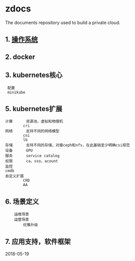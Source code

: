 # zdocs
The documents repository used to build a private cloud.

## 1. [操作系统](../os/README.md)
	
## 2. docker

## 3. kubernetes核心
     配置
     minikube

## 5. kubernetes扩展
	计算		资源池，虚拟和物理机
			cri
	网络		支持不同的网络模型
			cni
			lb
	存储		支持不同的存储，对接ceph和nfs，在此基础至少明确csi规范
	设备		GPU
	服务		service catalog
	权限		ca，sso，acount
	监控		
	cmdb
	自定义扩展
			CRD
			AA

## 6.	场景定义
		运维场景
		运营场景
			优雅升级


## 7. 	应用支持，软件框架



2018-05-19
